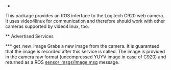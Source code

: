 *

This package provides an ROS interface to the Logitech C920 web camera. It uses video4linux for communication and therefore should work with other cameras supported by video4linux, too.


** Advertised Services

*** get\_new\_image
Grabs a new image from the camera. It is guaranteed that the image is recorded after this service is called. The image is provided in the camera raw format (uncompressed YUYV image in case of C920) and returned as a ROS [sensor_msgs/Image.msg](http://docs.ros.org/api/sensor_msgs/html/msg/Image.html) message.
